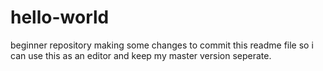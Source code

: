 # hello-world
beginner repository
making some changes to commit this readme file so i can use this as an editor and keep my master version seperate.
